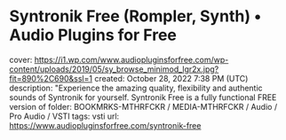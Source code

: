 # Syntronik Free (Rompler, Synth) • Audio Plugins for Free

cover: https://i1.wp.com/www.audiopluginsforfree.com/wp-content/uploads/2019/05/sy_browse_minimod_lgr2x.jpg?fit=890%2C690&ssl=1
created: October 28, 2022 7:38 PM (UTC)
description: "Experience the amazing quality, flexibility and authentic sounds of Syntronik for yourself. Syntronik Free is a fully functional FREE version of
folder: BOOKMRKS-MTHRFCKR / MEDIA-MTHRFCKR / Audio / Pro Audio / VSTI
tags: vsti
url: https://www.audiopluginsforfree.com/syntronik-free
